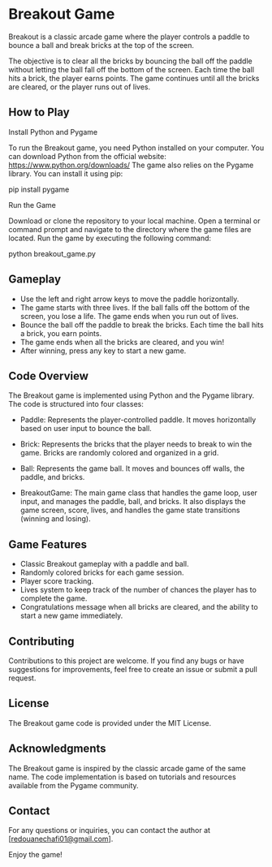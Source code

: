 # Breakout Game
Breakout is a classic arcade game where the player controls a paddle to bounce a ball and break bricks at the top of the screen. 

The objective is to clear all the bricks by bouncing the ball off the paddle without letting the ball fall off the bottom of the screen. Each time the ball hits a brick, the player earns points. The game continues until all the bricks are cleared, or the player runs out of lives.

## How to Play
Install Python and Pygame

To run the Breakout game, you need Python installed on your computer. You can download Python from the official website: https://www.python.org/downloads/
The game also relies on the Pygame library. You can install it using pip:

pip install pygame

Run the Game

Download or clone the repository to your local machine.
Open a terminal or command prompt and navigate to the directory where the game files are located.
Run the game by executing the following command:

python breakout_game.py

## Gameplay

- Use the left and right arrow keys to move the paddle horizontally.
- The game starts with three lives. If the ball falls off the bottom of the screen, you lose a life. The game ends when you run out of lives.
- Bounce the ball off the paddle to break the bricks. Each time the ball hits a brick, you earn points.
- The game ends when all the bricks are cleared, and you win!
- After winning, press any key to start a new game.

## Code Overview

The Breakout game is implemented using Python and the Pygame library. The code is structured into four classes:

- Paddle: Represents the player-controlled paddle. It moves horizontally based on user input to bounce the ball.

- Brick: Represents the bricks that the player needs to break to win the game. Bricks are randomly colored and organized in a grid.

- Ball: Represents the game ball. It moves and bounces off walls, the paddle, and bricks.

- BreakoutGame: The main game class that handles the game loop, user input, and manages the paddle, ball, and bricks. It also displays the game screen, score, lives, and handles the game state transitions (winning and losing).

## Game Features
- Classic Breakout gameplay with a paddle and ball.
- Randomly colored bricks for each game session.
- Player score tracking.
- Lives system to keep track of the number of chances the player has to complete the game.
- Congratulations message when all bricks are cleared, and the ability to start a new game immediately.

## Contributing
Contributions to this project are welcome. If you find any bugs or have suggestions for improvements, feel free to create an issue or submit a pull request.

## License
The Breakout game code is provided under the MIT License.

## Acknowledgments
The Breakout game is inspired by the classic arcade game of the same name. The code implementation is based on tutorials and resources available from the Pygame community.

## Contact
For any questions or inquiries, you can contact the author at [redouanechafi01@gmail.com].

Enjoy the game!
